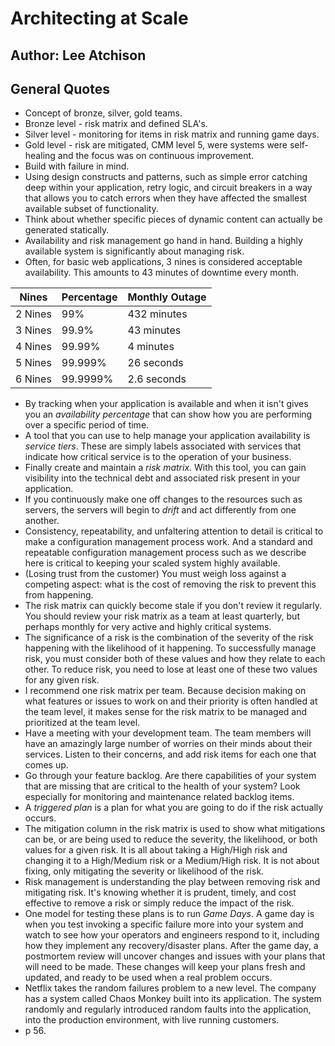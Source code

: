 # Architecting at Scale
## Author: Lee Atchison
 
## General Quotes
- Concept of bronze, silver, gold teams.
- Bronze level - risk matrix and defined SLA's.
- Silver level - monitoring for items in risk matrix and running game days.
- Gold level - risk are mitigated, CMM level 5, were systems were self-healing and the focus was on continuous improvement.
- Build with failure in mind.
- Using design constructs and patterns, such as simple error catching deep within your application, retry logic, and circuit breakers in a way that allows you to catch errors when they have affected the smallest available subset of functionality.
- Think about whether specific pieces of dynamic content can actually be generated statically.
- Availability and risk management go hand in hand. Building a highly available system is significantly about managing risk.
- Often, for basic web applications, 3 nines is considered acceptable availability. This amounts to 43 minutes of downtime every month.

| Nines   | Percentage | Monthly Outage |
|---------|------------|----------------|
| 2 Nines | 99%        | 432 minutes    |
| 3 Nines | 99.9%      | 43 minutes     |
| 4 Nines | 99.99%     | 4 minutes      |
| 5 Nines | 99.999%    | 26 seconds     |
| 6 Nines | 99.9999%   | 2.6 seconds    |

- By tracking when your application is available and when it isn't gives you an *availability percentage* that can show how you are performing over a specific period of time.
- A tool that you can use to help manage your application availability is *service tiers*. These are simply labels associated with services that indicate how critical service is to the operation of your business.
- Finally create and maintain a *risk matrix*. With this tool, you can gain visibility into the technical debt and associated risk present in your application.
- If you continuously make one off changes to the resources such as servers, the servers will begin to *drift* and act differently from one another.
- Consistency, repeatability, and unfaltering attention to detail is critical to make a configuration management process work. And a standard and repeatable configuration management process such as we describe here is critical to keeping your scaled system highly available.
- (Losing trust from the customer) You must weigh loss against a competing aspect: what is the cost of removing the risk to prevent this from happening.
- The risk matrix can quickly become stale if you don't review it regularly. You should review your risk matrix as a team at least quarterly, but perhaps monthly for very active and highly critical systems.
- The significance of a risk is the combination of the severity of the risk happening with the likelihood of it happening. To successfully manage risk, you must consider both of these values and how they relate to each other. To reduce risk, you need to lose at least one of these two values for any given risk.
- I recommend one risk matrix per team. Because decision making on what features or issues to work on and their priority is often handled at the team level, it makes sense for the risk matrix to be managed and prioritized at the team level.
- Have a meeting with your development team. The team members will have an amazingly large number of worries on their minds about their services. Listen to their concerns, and add risk items for each one that comes up.
- Go through your feature backlog. Are there capabilities of your system that are missing that are critical to the health of your system? Look especially for monitoring and maintenance related backlog items.
- A *triggered plan* is a plan for what you are going to do if the risk actually occurs.
- The mitigation column in the risk matrix is used to show what mitigations can be, or are being used to reduce the severity, the likelihood, or both values for a given risk. It is all about taking a High/High risk and changing it to a High/Medium risk or a Medium/High risk. It is not about fixing, only mitigating the severity or likelihood of the risk.
- Risk management is understanding the play between removing risk and mitigating risk. It's knowing whether it is prudent, timely, and cost effective to remove a risk or simply reduce the impact of the risk.
- One model for testing these plans is to run *Game Days*. A game day is when you test invoking a specific failure more into your system and watch to see how your operators and engineers respond to it, including how they implement any recovery/disaster plans. After the game day, a postmortem review will uncover changes and issues with your plans that will need to be made. These changes will keep your plans fresh and updated, and ready to be used when a real problem occurs.
- Netflix takes the random failures problem to a new level. The company has a system called Chaos Monkey built into its application. The system randomly and regularly introduced random faults into the application, into the production environment, with live running customers.
- p 56.
